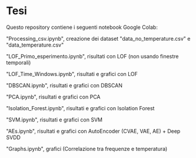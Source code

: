 # Tesi

Questo repository contiene i seguenti notebook Google Colab:


"Processing_csv.ipynb", creazione dei dataset "data_no_temperature.csv" e "data_temperature.csv"

"LOF_Primo_esperimento.ipynb", risultati con LOF (non usando finestre temporali)

"LOF_Time_Windows.ipynb", risultati e grafici con LOF

"DBSCAN.ipynb", risultati e grafici con DBSCAN

"PCA.ipynb", risultati e grafici con PCA

"Isolation_Forest.ipynb", risultati e grafici con Isolation Forest

"SVM.ipynb", risultati e grafici con SVM

"AEs.ipynb", risultati e grafici con AutoEncoder (CVAE, VAE, AE) + Deep SVDD

"Graphs.ipynb", grafici (Correlazione tra frequenze e temperatura)
